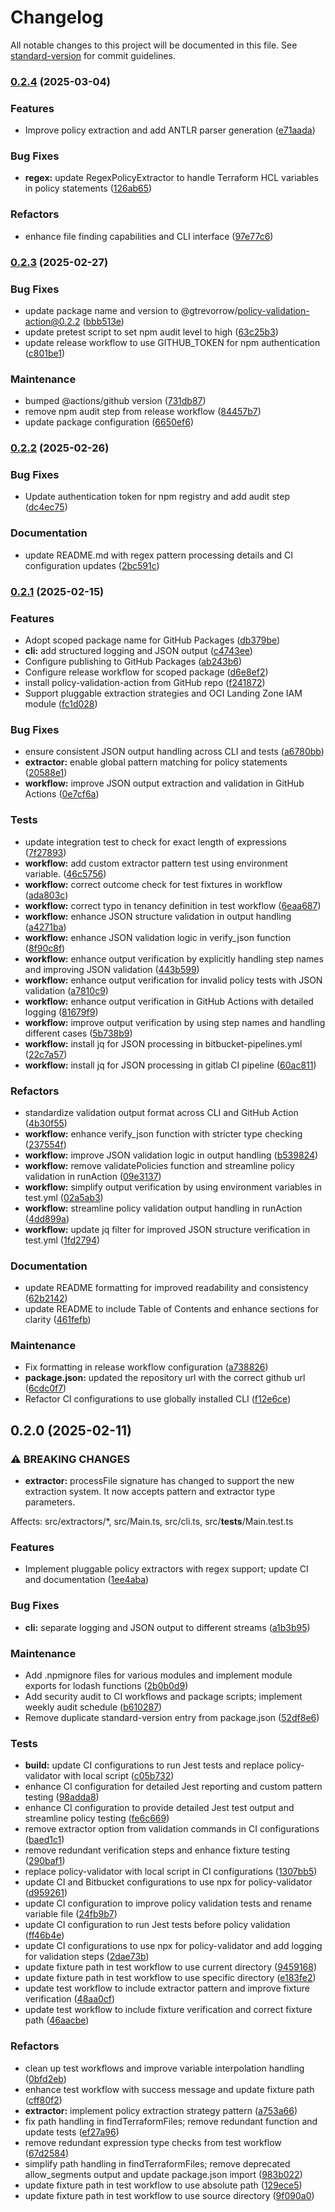 # Changelog

All notable changes to this project will be documented in this file. See [standard-version](https://github.com/conventional-changelog/standard-version) for commit guidelines.

### [0.2.4](https://github.com/gtrevorrow/policy-validation-action/compare/v0.2.3...v0.2.4) (2025-03-04)


### Features

* Improve policy extraction and add ANTLR parser generation ([e71aada](https://github.com/gtrevorrow/policy-validation-action/commit/e71aadabccced4b16ea38c03d20d15ea989bfc32))


### Bug Fixes

* **regex:** update RegexPolicyExtractor to handle Terraform HCL variables in policy statements ([126ab65](https://github.com/gtrevorrow/policy-validation-action/commit/126ab650661f79da0fc67532f481989f5a3d2174))


### Refactors

* enhance file finding capabilities and CLI interface ([97e77c6](https://github.com/gtrevorrow/policy-validation-action/commit/97e77c6eaf7f8244920e4e9eb5500ce153057521))

### [0.2.3](https://github.com/gtrevorrow/policy-validation-action/compare/v0.2.2...v0.2.3) (2025-02-27)


### Bug Fixes

* update package name and version to @gtrevorrow/policy-validation-action@0.2.2 ([bbb513e](https://github.com/gtrevorrow/policy-validation-action/commit/bbb513e8176edcbdb570d1c07ff2e769efc92589))
* update pretest script to set npm audit level to high ([63c25b3](https://github.com/gtrevorrow/policy-validation-action/commit/63c25b3d02f6ebc4a489312fe86263e5d6f0bd49))
* update release workflow to use GITHUB_TOKEN for npm authentication ([c801be1](https://github.com/gtrevorrow/policy-validation-action/commit/c801be19f067659b5c200293b60a96554bd34a0e))


### Maintenance

* bumped @actions/github version ([731db87](https://github.com/gtrevorrow/policy-validation-action/commit/731db877951f822c1fa1919d769b1ad230f5d8ff))
* remove npm audit step from release workflow ([84457b7](https://github.com/gtrevorrow/policy-validation-action/commit/84457b7c6e23fdd38d340257edbfdef5108e2b9d))
* update package configuration ([6650ef6](https://github.com/gtrevorrow/policy-validation-action/commit/6650ef6426f025554d56508ac0f36cb72fb05476))

### [0.2.2](https://github.com/gtrevorrow/policy-validation-action/compare/v0.2.1...v0.2.2) (2025-02-26)


### Bug Fixes

* Update authentication token for npm registry and add audit step ([dc4ec75](https://github.com/gtrevorrow/policy-validation-action/commit/dc4ec75d1f23b8ecfe55d0ccd1a765531680d26f))


### Documentation

* update README.md with regex pattern processing details and CI configuration updates ([2bc591c](https://github.com/gtrevorrow/policy-validation-action/commit/2bc591cfaf7205091b225ca6d01496641714ae82))

### [0.2.1](https://github.com/gtrevorrow/policy-validation-action/compare/v0.2.0...v0.2.1) (2025-02-15)


### Features

* Adopt scoped package name for GitHub Packages ([db379be](https://github.com/gtrevorrow/policy-validation-action/commit/db379be2f146affc1d19fdeb14053d1e19f8ca27))
* **cli:** add structured logging and JSON output ([c4743ee](https://github.com/gtrevorrow/policy-validation-action/commit/c4743ee903d3309387a04cd7fd41695627f7cdc8))
* Configure publishing to GitHub Packages ([ab243b6](https://github.com/gtrevorrow/policy-validation-action/commit/ab243b6314201784e9e975e5ed0c38c304724f0b))
* Configure release workflow for scoped package ([d6e8ef2](https://github.com/gtrevorrow/policy-validation-action/commit/d6e8ef274af73086180a8ce52ff8a5789e12c280))
* install policy-validation-action from GitHub repo ([f241872](https://github.com/gtrevorrow/policy-validation-action/commit/f2418720e5ecc91bda1167c01ca22debebdbc926))
* Support pluggable extraction strategies and OCI Landing Zone IAM module ([fc1d028](https://github.com/gtrevorrow/policy-validation-action/commit/fc1d028d0164b72c241bf261832ad7ec9bda2a98))


### Bug Fixes

* ensure consistent JSON output handling across CLI and tests ([a6780bb](https://github.com/gtrevorrow/policy-validation-action/commit/a6780bbb1ee4cdcba80dd58ce3628c3ea94e5f8c))
* **extractor:** enable global pattern matching for policy statements ([20588e1](https://github.com/gtrevorrow/policy-validation-action/commit/20588e1a9935b07f83cda4fccb66a5852bf30cc9))
* **workflow:** improve JSON output extraction and validation in GitHub Actions ([0e7cf6a](https://github.com/gtrevorrow/policy-validation-action/commit/0e7cf6a5cfe7bd948c0515b833dfa8698cb0a5d7))


### Tests

* update integration test to check for exact length of expressions ([7f27893](https://github.com/gtrevorrow/policy-validation-action/commit/7f27893609648f0d4cea7770e9ec0a379158309c))
* **workflow:** add custom extractor pattern test using environment variable. ([46c5756](https://github.com/gtrevorrow/policy-validation-action/commit/46c57561936fc1b6d41efe845559022772187738))
* **workflow:** correct outcome check for test fixtures in workflow ([ada803c](https://github.com/gtrevorrow/policy-validation-action/commit/ada803cd5d89ec157e8b0c415fe6e4146191653d))
* **workflow:** correct typo in tenancy definition in test workflow ([6eaa687](https://github.com/gtrevorrow/policy-validation-action/commit/6eaa68788858f0aaad668773603cc81f7439a30f))
* **workflow:** enhance JSON structure validation in output handling ([a4271ba](https://github.com/gtrevorrow/policy-validation-action/commit/a4271bad80a5ba9c86ecde2ea7125ed18538d3fe))
* **workflow:** enhance JSON validation logic in verify_json function ([8f90c8f](https://github.com/gtrevorrow/policy-validation-action/commit/8f90c8f1c83fd2b0db6bca4248afab5807c150d1))
* **workflow:** enhance output verification by explicitly handling step names and improving JSON validation ([443b599](https://github.com/gtrevorrow/policy-validation-action/commit/443b59947c07a862492c36a79a51a626a3506e2e))
* **workflow:** enhance output verification for invalid policy tests with JSON validation ([a7810c9](https://github.com/gtrevorrow/policy-validation-action/commit/a7810c926e41f5b36216f720cc94715231e8024d))
* **workflow:** enhance output verification in GitHub Actions with detailed logging ([81679f9](https://github.com/gtrevorrow/policy-validation-action/commit/81679f9f173ce8aa2f684b281be39f9ab08757f6))
* **workflow:** improve output verification by using step names and handling different cases ([5b738b9](https://github.com/gtrevorrow/policy-validation-action/commit/5b738b91a3d67d358069ca19fc33a963cdc8a8f1))
* **workflow:** install jq for JSON processing in bitbucket-pipelines.yml ([22c7a57](https://github.com/gtrevorrow/policy-validation-action/commit/22c7a57cc7e27a3e770811449b79ce1e7f67cfed))
* **workflow:** install jq for JSON processing in gitlab CI pipeline ([60ac811](https://github.com/gtrevorrow/policy-validation-action/commit/60ac811d18234a244f9004ff83c285e29047e92f))


### Refactors

* standardize validation output format across CLI and GitHub Action ([4b30f55](https://github.com/gtrevorrow/policy-validation-action/commit/4b30f550a8332522cd51d449c89007cd9d7f08a7))
* **workflow:** enhance verify_json function with stricter type checking ([237554f](https://github.com/gtrevorrow/policy-validation-action/commit/237554fff0e15a231bf92ff14103dd482bf1a471))
* **workflow:** improve JSON validation logic in output handling ([b539824](https://github.com/gtrevorrow/policy-validation-action/commit/b539824780ba044309358477df504772e9a5a466))
* **workflow:** remove validatePolicies function and streamline policy validation in runAction ([09e3137](https://github.com/gtrevorrow/policy-validation-action/commit/09e3137e60a35a41efdb3ce97144b4241478d0b9))
* **workflow:** simplify output verification by using environment variables in test.yml ([02a5ab3](https://github.com/gtrevorrow/policy-validation-action/commit/02a5ab3ae5e19740bd1c67a61637b876732efc0a))
* **workflow:** streamline policy validation output handling in runAction ([4dd899a](https://github.com/gtrevorrow/policy-validation-action/commit/4dd899aaa701f539f8fb01830b1bd75195efad26))
* **workflow:** update jq filter for improved JSON structure verification in test.yml ([1fd2794](https://github.com/gtrevorrow/policy-validation-action/commit/1fd27949d75699d40672de49e057d5c1819c4d2e))


### Documentation

* update README formatting for improved readability and consistency ([62b2142](https://github.com/gtrevorrow/policy-validation-action/commit/62b214284d09836ac7b86b048e549999e7e956a8))
* update README to include Table of Contents and enhance sections for clarity ([461fefb](https://github.com/gtrevorrow/policy-validation-action/commit/461fefb7e18ca7b491b387f6618867832ec7e317))


### Maintenance

* Fix formatting in release workflow configuration ([a738826](https://github.com/gtrevorrow/policy-validation-action/commit/a7388263a1f5f6d2ab6c19e54ec6fbf8720c771f))
* **package.json:** updated the repository url with the correct github url ([6cdc0f7](https://github.com/gtrevorrow/policy-validation-action/commit/6cdc0f7a08ec729390a5e4fac3fe24b907b892fe))
* Refactor CI configurations to use globally installed CLI ([f12e6ce](https://github.com/gtrevorrow/policy-validation-action/commit/f12e6ce0e12919a5ee0237748e2362f98c06f2fa))

## 0.2.0 (2025-02-11)


### ⚠ BREAKING CHANGES

* **extractor:** processFile signature has changed to support the new
extraction system. It now accepts pattern and extractor type parameters.

Affects: src/extractors/*, src/Main.ts, src/cli.ts, src/__tests__/Main.test.ts

### Features

* Implement pluggable policy extractors with regex support; update CI and documentation ([1ee4aba](https://github.com/username/policy-validation-action/commit/1ee4aba3a055cd198a3bc01692362611521e0e94))


### Bug Fixes

* **cli:** separate logging and JSON output to different streams ([a1b3b95](https://github.com/username/policy-validation-action/commit/a1b3b952323d74b6fdf844e43b83c87c5fd30d3b))


### Maintenance

* Add .npmignore files for various modules and implement module exports for lodash functions ([2b0b0d9](https://github.com/username/policy-validation-action/commit/2b0b0d947d44ba8701763e5d2645a569e052fe1c))
* Add security audit to CI workflows and package scripts; implement weekly audit schedule ([b610287](https://github.com/username/policy-validation-action/commit/b610287ece3f2745323c4a5afd5983c8cab8b57b))
* Remove duplicate standard-version entry from package.json ([52df8e6](https://github.com/username/policy-validation-action/commit/52df8e66febd2598eb4059b153ebed9451146d01))


### Tests

* **build:** update CI configurations to run Jest tests and replace policy-validator with local script ([c05b732](https://github.com/username/policy-validation-action/commit/c05b732a53b56d1e73066c394368db151b4b737c))
* enhance CI configuration for detailed Jest reporting and custom pattern testing ([98adda8](https://github.com/username/policy-validation-action/commit/98adda8584d18c50ebb35aac0c078a682e5cf9cd))
* enhance CI configuration to provide detailed Jest test output and streamline policy testing ([fe6c669](https://github.com/username/policy-validation-action/commit/fe6c669566f5ffecfad8f363a295521f0507c98e))
* remove extractor option from validation commands in CI configurations ([baed1c1](https://github.com/username/policy-validation-action/commit/baed1c15ccf4cb32f7678ee4662be436843ee44e))
* remove redundant verification steps and enhance fixture testing ([290baf1](https://github.com/username/policy-validation-action/commit/290baf16e59800c10c8f5b7570c0fd354937c1e6))
* replace policy-validator with local script in CI configurations ([1307bb5](https://github.com/username/policy-validation-action/commit/1307bb52cf9e573eb8b723811c4e7be128d5782b))
* update CI and Bitbucket configurations to use npx for policy-validator ([d959261](https://github.com/username/policy-validation-action/commit/d9592612b065dbf5ba8d3e0e19803d29209c2c36))
* update CI configuration to improve policy validation tests and rename variable file ([24fb9b7](https://github.com/username/policy-validation-action/commit/24fb9b74115d55de98656de29a95a9ab6c7f69e6))
* update CI configuration to run Jest tests before policy validation ([ff46b4e](https://github.com/username/policy-validation-action/commit/ff46b4ecebbe6dc4090627cdf134e149c191c986))
* update CI configurations to use npx for policy-validator and add logging for validation steps ([2dae73b](https://github.com/username/policy-validation-action/commit/2dae73b71227291d0f1ccf2d193b68335a30ca63))
* update fixture path in test workflow to use current directory ([9459168](https://github.com/username/policy-validation-action/commit/94591685fe966fcf05ca3832aae87ce6644e36bc))
* update fixture path in test workflow to use specific directory ([e183fe2](https://github.com/username/policy-validation-action/commit/e183fe2066a76a496da2cb44fa2834968a177c02))
* update test workflow to include extractor pattern and improve fixture verification ([48aa0cf](https://github.com/username/policy-validation-action/commit/48aa0cf109c62264b4f5d3921f958371c853d769))
* update test workflow to include fixture verification and correct fixture path ([46aacbe](https://github.com/username/policy-validation-action/commit/46aacbe292ad087baaf65bba664561b73f77639d))


### Refactors

* clean up test workflows and improve variable interpolation handling ([0bfd2eb](https://github.com/username/policy-validation-action/commit/0bfd2ebca0ca98bac9ab6765c831acabac5540b9))
* enhance test workflow with success message and update fixture path ([cff80f2](https://github.com/username/policy-validation-action/commit/cff80f21a225da55a5b6d16ae0de7ad6ef67c0e4))
* **extractor:** implement policy extraction strategy pattern ([a753a66](https://github.com/username/policy-validation-action/commit/a753a668f1ab8fc34902bf1a96a427f9f542f572))
* fix path handling in findTerraformFiles; remove redundant function and update tests ([ef27a96](https://github.com/username/policy-validation-action/commit/ef27a96d062fa3a4f90c252029a16b05afe0f06f))
* remove redundant expression type checks from test workflow ([67d2584](https://github.com/username/policy-validation-action/commit/67d25843aa56f4f3f8ed54322c17e4fdfa2c7263))
* simplify path handling in findTerraformFiles; remove deprecated allow_segments output and update package.json import ([983b022](https://github.com/username/policy-validation-action/commit/983b02274d076430f6f3eaf38883ee2778be9536))
* update fixture path in test workflow to use absolute path ([129ece5](https://github.com/username/policy-validation-action/commit/129ece5b8a08ee135dc8e9d827c5f4736ed7abe2))
* update fixture path in test workflow to use source directory ([9f090a0](https://github.com/username/policy-validation-action/commit/9f090a0d084792a5d5a95d4503190d3f4476707a))
